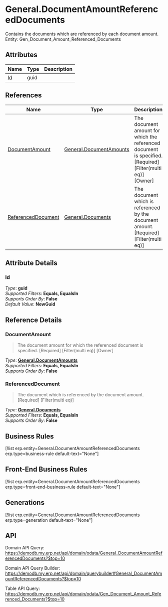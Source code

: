 # General.DocumentAmountReferencedDocuments

Contains the documents which are referenced by each document amount. Entity: Gen_Document_Amount_Referenced_Documents

## Attributes

| Name | Type | Description |
| ---- | ---- | --- |
| [Id](General.DocumentAmountReferencedDocuments.md#Id) | guid |  

## References

| Name | Type | Description |
| ---- | ---- | --- |
| [DocumentAmount](General.DocumentAmountReferencedDocuments.md#DocumentAmount) | [General.DocumentAmounts](General.DocumentAmounts.md) | The document amount for which the referenced document is specified. [Required] [Filter(multi eq)] [Owner] |
| [ReferencedDocument](General.DocumentAmountReferencedDocuments.md#ReferencedDocument) | [General.Documents](General.Documents.md) | The document which is referenced by the document amount. [Required] [Filter(multi eq)] |


## Attribute Details

### Id

_Type_: **guid**  
_Supported Filters_: **Equals, EqualsIn**  
_Supports Order By_: **False**  
_Default Value_: **NewGuid**  


## Reference Details

### DocumentAmount

> The document amount for which the referenced document is specified. [Required] [Filter(multi eq)] [Owner]

_Type_: **[General.DocumentAmounts](General.DocumentAmounts.md)**  
_Supported Filters_: **Equals, EqualsIn**  
_Supports Order By_: **False**  

### ReferencedDocument

> The document which is referenced by the document amount. [Required] [Filter(multi eq)]

_Type_: **[General.Documents](General.Documents.md)**  
_Supported Filters_: **Equals, EqualsIn**  
_Supports Order By_: **False**  



## Business Rules

[!list erp.entity=General.DocumentAmountReferencedDocuments erp.type=business-rule default-text="None"]

## Front-End Business Rules

[!list erp.entity=General.DocumentAmountReferencedDocuments erp.type=front-end-business-rule default-text="None"]

## Generations

[!list erp.entity=General.DocumentAmountReferencedDocuments erp.type=generation default-text="None"]

## API

Domain API Query:
<https://demodb.my.erp.net/api/domain/odata/General_DocumentAmountReferencedDocuments?$top=10>

Domain API Query Builder:
<https://demodb.my.erp.net/api/domain/querybuilder#General_DocumentAmountReferencedDocuments?$top=10>

Table API Query:
<https://demodb.my.erp.net/api/domain/odata/Gen_Document_Amount_Referenced_Documents?$top=10>

